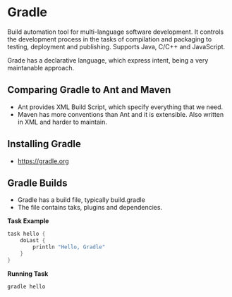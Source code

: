 # Gradle

Build automation tool for multi-language software development. It controls the development process in the tasks of compilation and packaging to testing, deployment and publishing. Supports Java, C/C++ and JavaScript.

Grade has a declarative language, which express intent, being a very maintanable approach.

## Comparing Gradle to Ant and Maven

* Ant provides XML Build Script, which specify everything that we need. 
* Maven has more conventions than Ant and it is extensible. Also written in XML and harder to maintain.

## Installing Gradle

* https://gradle.org

## Gradle Builds

* Gradle has a build file, typically build.gradle
* The file contains taks, plugins and dependencies. 

**Task Example**

```groovy
task hello {
    doLast {
        println "Hello, Gradle"
    }
}
```

**Running Task**

```
gradle hello
```